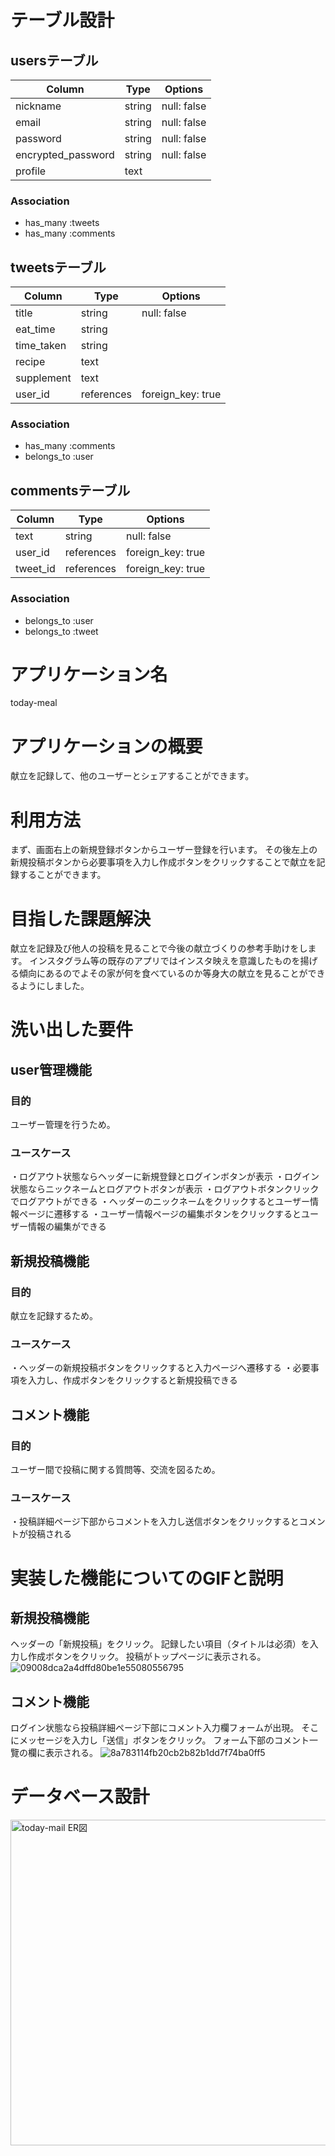 # テーブル設計

## usersテーブル

| Column             | Type   | Options     |
| ------------------ | ------ | ----------- |
| nickname           | string | null: false |
| email              | string | null: false |
| password           | string | null: false |
| encrypted_password | string | null: false |
| profile            | text   |             |

### Association

- has_many :tweets
- has_many :comments


## tweetsテーブル

| Column     | Type       | Options           |
| ---------- | ---------- | ----------------- |
| title      | string     | null: false       |
| eat_time   | string     |                   |
| time_taken | string     |                   |
| recipe     | text       |                   |
| supplement | text       |                   |
| user_id    | references | foreign_key: true |


### Association

- has_many   :comments
- belongs_to :user

## commentsテーブル

| Column   | Type       | Options           |
| -------- | ---------- | ----------------- |
| text     | string     | null: false       |
| user_id  | references | foreign_key: true |
| tweet_id | references | foreign_key: true |

### Association

- belongs_to :user
- belongs_to :tweet


# アプリケーション名
today-meal


# アプリケーションの概要
献立を記録して、他のユーザーとシェアすることができます。


# 利用方法
まず、画面右上の新規登録ボタンからユーザー登録を行います。
その後左上の新規投稿ボタンから必要事項を入力し作成ボタンをクリックすることで献立を記録することができます。


# 目指した課題解決
献立を記録及び他人の投稿を見ることで今後の献立づくりの参考手助けをします。
インスタグラム等の既存のアプリではインスタ映えを意識したものを揚げる傾向にあるのでよその家が何を食べているのか等身大の献立を見ることができるようにしました。


# 洗い出した要件

## user管理機能

### 目的
ユーザー管理を行うため。
### ユースケース
・ログアウト状態ならヘッダーに新規登録とログインボタンが表示
・ログイン状態ならニックネームとログアウトボタンが表示
・ログアウトボタンクリックでログアウトができる
・ヘッダーのニックネームをクリックするとユーザー情報ページに遷移する
・ユーザー情報ページの編集ボタンをクリックするとユーザー情報の編集ができる


## 新規投稿機能

### 目的
献立を記録するため。
### ユースケース
・ヘッダーの新規投稿ボタンをクリックすると入力ページへ遷移する
・必要事項を入力し、作成ボタンをクリックすると新規投稿できる


## コメント機能

### 目的
ユーザー間で投稿に関する質問等、交流を図るため。
### ユースケース
・投稿詳細ページ下部からコメントを入力し送信ボタンをクリックするとコメントが投稿される



# 実装した機能についてのGIFと説明

## 新規投稿機能
ヘッダーの「新規投稿」をクリック。
記録したい項目（タイトルは必須）を入力し作成ボタンをクリック。
投稿がトップページに表示される。
![09008dca2a4dffd80be1e55080556795](https://user-images.githubusercontent.com/78196968/116191689-bb40fa80-a767-11eb-861e-18cf3f555b57.gif)


## コメント機能
ログイン状態なら投稿詳細ページ下部にコメント入力欄フォームが出現。
そこにメッセージを入力し「送信」ボタンをクリック。
フォーム下部のコメント一覽の欄に表示される。
![8a783114fb20cb2b82b1dd7f74ba0ff5](https://user-images.githubusercontent.com/78196968/116191829-ed525c80-a767-11eb-8c93-53d64fca37c9.gif)

# データベース設計
<img width="521" alt="today-mail ER図" src="https://user-images.githubusercontent.com/78196968/116890046-31fa5e00-ac68-11eb-9ff6-9b3d3902a248.png">

